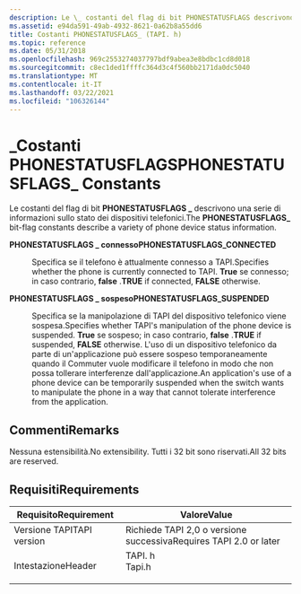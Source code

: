 ```yaml
---
description: Le \_ costanti del flag di bit PHONESTATUSFLAGS descrivono una serie di informazioni sullo stato dei dispositivi telefonici.
ms.assetid: e94da591-49ab-4932-8621-0a62b8a55dd6
title: Costanti PHONESTATUSFLAGS_ (TAPI. h)
ms.topic: reference
ms.date: 05/31/2018
ms.openlocfilehash: 969c2553274037797bdf9abea3e8bdbc1cd8d018
ms.sourcegitcommit: c8ec1ded1ffffc364d3c4f560bb2171da0dc5040
ms.translationtype: MT
ms.contentlocale: it-IT
ms.lasthandoff: 03/22/2021
ms.locfileid: "106326144"
---
```

# <a name="phonestatusflags_-constants"></a><span data-ttu-id="fbaa0-103">\_Costanti PHONESTATUSFLAGS</span><span class="sxs-lookup"><span data-stu-id="fbaa0-103">PHONESTATUSFLAGS\_ Constants</span></span>

<span data-ttu-id="fbaa0-104">Le costanti del flag di bit **PHONESTATUSFLAGS \_** descrivono una serie di informazioni sullo stato dei dispositivi telefonici.</span><span class="sxs-lookup"><span data-stu-id="fbaa0-104">The **PHONESTATUSFLAGS\_** bit-flag constants describe a variety of phone device status information.</span></span>

<dl> <dt>

<span data-ttu-id="fbaa0-105"><span id="PHONESTATUSFLAGS_CONNECTED"></span><span id="phonestatusflags_connected"></span>**PHONESTATUSFLAGS \_ connesso**</span><span class="sxs-lookup"><span data-stu-id="fbaa0-105"><span id="PHONESTATUSFLAGS_CONNECTED"></span><span id="phonestatusflags_connected"></span>**PHONESTATUSFLAGS\_CONNECTED**</span></span>
</dt> <dd> <dl> <dt>



<span data-ttu-id="fbaa0-106">Specifica se il telefono è attualmente connesso a TAPI.</span><span class="sxs-lookup"><span data-stu-id="fbaa0-106">Specifies whether the phone is currently connected to TAPI.</span></span> <span data-ttu-id="fbaa0-107">**True** se connesso; in caso contrario, **false** .</span><span class="sxs-lookup"><span data-stu-id="fbaa0-107">**TRUE** if connected, **FALSE** otherwise.</span></span>


</dt> </dl> </dd> <dt>

<span data-ttu-id="fbaa0-108"><span id="PHONESTATUSFLAGS_SUSPENDED"></span><span id="phonestatusflags_suspended"></span>**PHONESTATUSFLAGS \_ sospeso**</span><span class="sxs-lookup"><span data-stu-id="fbaa0-108"><span id="PHONESTATUSFLAGS_SUSPENDED"></span><span id="phonestatusflags_suspended"></span>**PHONESTATUSFLAGS\_SUSPENDED**</span></span>
</dt> <dd> <dl> <dt>



<span data-ttu-id="fbaa0-109">Specifica se la manipolazione di TAPI del dispositivo telefonico viene sospesa.</span><span class="sxs-lookup"><span data-stu-id="fbaa0-109">Specifies whether TAPI's manipulation of the phone device is suspended.</span></span> <span data-ttu-id="fbaa0-110">**True** se sospeso; in caso contrario, **false** .</span><span class="sxs-lookup"><span data-stu-id="fbaa0-110">**TRUE** if suspended, **FALSE** otherwise.</span></span> <span data-ttu-id="fbaa0-111">L'uso di un dispositivo telefonico da parte di un'applicazione può essere sospeso temporaneamente quando il Commuter vuole modificare il telefono in modo che non possa tollerare interferenze dall'applicazione.</span><span class="sxs-lookup"><span data-stu-id="fbaa0-111">An application's use of a phone device can be temporarily suspended when the switch wants to manipulate the phone in a way that cannot tolerate interference from the application.</span></span>


</dt> </dl> </dd> </dl>

## <a name="remarks"></a><span data-ttu-id="fbaa0-112">Commenti</span><span class="sxs-lookup"><span data-stu-id="fbaa0-112">Remarks</span></span>

<span data-ttu-id="fbaa0-113">Nessuna estensibilità.</span><span class="sxs-lookup"><span data-stu-id="fbaa0-113">No extensibility.</span></span> <span data-ttu-id="fbaa0-114">Tutti i 32 bit sono riservati.</span><span class="sxs-lookup"><span data-stu-id="fbaa0-114">All 32 bits are reserved.</span></span>

## <a name="requirements"></a><span data-ttu-id="fbaa0-115">Requisiti</span><span class="sxs-lookup"><span data-stu-id="fbaa0-115">Requirements</span></span>



| <span data-ttu-id="fbaa0-116">Requisito</span><span class="sxs-lookup"><span data-stu-id="fbaa0-116">Requirement</span></span> | <span data-ttu-id="fbaa0-117">Valore</span><span class="sxs-lookup"><span data-stu-id="fbaa0-117">Value</span></span> |
|-------------------------|-----------------------------------------------------------------------------------|
| <span data-ttu-id="fbaa0-118">Versione TAPI</span><span class="sxs-lookup"><span data-stu-id="fbaa0-118">TAPI version</span></span><br/> | <span data-ttu-id="fbaa0-119">Richiede TAPI 2,0 o versione successiva</span><span class="sxs-lookup"><span data-stu-id="fbaa0-119">Requires TAPI 2.0 or later</span></span><br/>                                             |
| <span data-ttu-id="fbaa0-120">Intestazione</span><span class="sxs-lookup"><span data-stu-id="fbaa0-120">Header</span></span><br/>       | <dl> <span data-ttu-id="fbaa0-121"><dt>TAPI. h</dt></span><span class="sxs-lookup"><span data-stu-id="fbaa0-121"><dt>Tapi.h</dt></span></span> </dl> |



 

 




